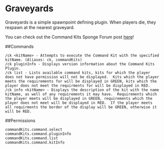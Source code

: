 # Graveyards
Graveyards is a simple spawnpoint defining plugin. When players die, they respawn at the nearest graveyard.

You can check out the Command Kits Sponge Forum post [here](https://forums.spongepowered.org/t/wip-graveyards-v0-1-0-pre-defined-spawnpoints-for-players/9575 "Command Kits Forum Post")!
 
##Commands
```
/ck <kitName> - Attempts to execute the Command Kit with the specified kitName. (Aliases: ck, commandKits)
/ck pluginInfo - Displays version information about the Command Kits Plugin.
/ck list - Lists available command kits, kits for which the player does not have permission will not be displayed.  Kits which the player meets the requirements for will be displayed in GREEN, kits which the player does not meet the requirments for will be displayed in RED.
/ck info <kitName> - Displays the description of the kit with the name kitName, as well of any requirements it may have.  Requirements which the player meets will be displayed in GREEN, requirements which the player does not meet will be displayed in RED.  If the player meets all requirments the border of the display will be GREEN, otherwise it will be RED.
```

##Permissions
```
commandKits.command.select
commandKits.command.pluginInfo
commandKits.command.list
commandKits.command.kitInfo
```
